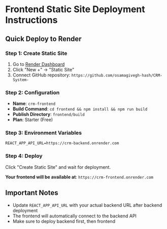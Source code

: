 # Frontend Static Site Deployment Instructions

## Quick Deploy to Render

### Step 1: Create Static Site
1. Go to [Render Dashboard](https://dashboard.render.com)
2. Click "New +" → "Static Site"
3. Connect GitHub repository: `https://github.com/osamagivegh-hash/CRM-System-`

### Step 2: Configuration
- **Name**: `crm-frontend`
- **Build Command**: `cd frontend && npm install && npm run build`
- **Publish Directory**: `frontend/build`
- **Plan**: Starter (Free)

### Step 3: Environment Variables
```
REACT_APP_API_URL=https://crm-backend.onrender.com
```

### Step 4: Deploy
Click "Create Static Site" and wait for deployment.

**Your frontend will be available at**: `https://crm-frontend.onrender.com`

## Important Notes
- Update `REACT_APP_API_URL` with your actual backend URL after backend deployment
- The frontend will automatically connect to the backend API
- Make sure to deploy backend first, then frontend
